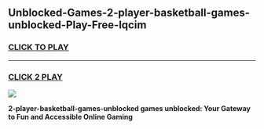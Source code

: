 
## Unblocked-Games-2-player-basketball-games-unblocked-Play-Free-lqcim
<h3>
<a href="https://premium76.site?title=2-player-basketball-games-unblocked&ref=09A">CLICK TO PLAY</a></h3>
<hr>

<h3>
<a href="https://premium76.site?title=2-player-basketball-games-unblocked&ref=09A">CLICK 2 PLAY</a>
  
</h3>

<a href="https://premium76.site?title=2-player-basketball-games-unblocked&ref=09A"><img src="https://clearcache.store/games.png"></a>


**2-player-basketball-games-unblocked games unblocked: Your Gateway to Fun and Accessible Online Gaming**
